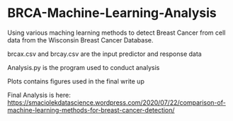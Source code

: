 # BRCA-Machine-Learning-Analysis
Using various maching learning methods to detect Breast Cancer from cell data from the Wisconsin Breast Cancer Database.

brcax.csv and brcay.csv are the input predictor and response data

Analysis.py is the program used to conduct analysis

Plots contains figures used in the final write up

Final Analysis is here: https://smaciolekdatascience.wordpress.com/2020/07/22/comparison-of-machine-learning-methods-for-breast-cancer-detection/
